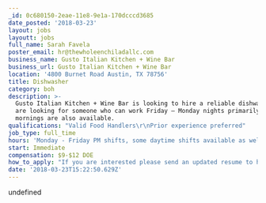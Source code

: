 ```yaml
---
_id: 0c680150-2eae-11e8-9e1a-170dcccd3685
date_posted: '2018-03-23'
layout: jobs
layoutt: jobs
full_name: Sarah Favela
poster_email: hr@thewholeenchiladallc.com
business_name: Gusto Italian Kitchen + Wine Bar
business_url: Gusto Italian Kitchen + Wine Bar
location: '4800 Burnet Road Austin, TX 78756'
title: Dishwasher
category: boh
description: >-
  Gusto Italian Kitchen + Wine Bar is looking to hire a reliable dishwasher. We
  are looking for someone who can work Friday – Monday nights primarily, some
  mornings are also available.
qualifications: "Valid Food Handlers\r\nPrior experience preferred"
job_type: full_time
hours: 'Monday - Friday PM shifts, some daytime shifts available as well'
start: Immediate
compensation: $9-$12 DOE
how_to_apply: "If you are interested please send an updated resume to hr@thewholeenchiladallc.com or you may also come in to fill out an application between 2pm and 4pm in the afternoon Monday through Friday. \r\n\r\nLearn more about Gusto by going to www.gustoitaliankitchen.com."
date: '2018-03-23T15:22:50.629Z'
---
```

undefined
